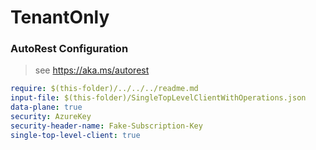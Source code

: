 # TenantOnly
### AutoRest Configuration
> see https://aka.ms/autorest

```yaml
require: $(this-folder)/../../../readme.md
input-file: $(this-folder)/SingleTopLevelClientWithOperations.json
data-plane: true
security: AzureKey
security-header-name: Fake-Subscription-Key
single-top-level-client: true
```